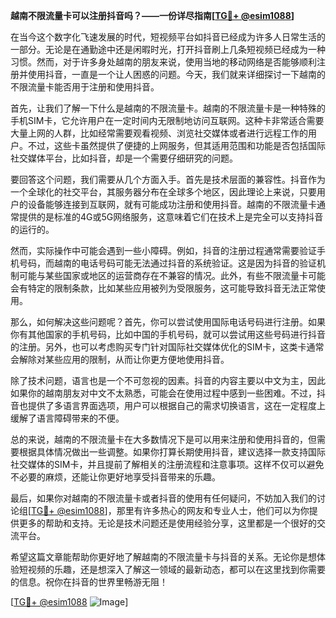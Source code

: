 **越南不限流量卡可以注册抖音吗？——一份详尽指南[[TG💪+ @esim1088](https://t.me/s/esim1088)]**

在当今这个数字化飞速发展的时代，短视频平台如抖音已经成为许多人日常生活的一部分。无论是在通勤途中还是闲暇时光，打开抖音刷上几条短视频已经成为一种习惯。然而，对于许多身处越南的朋友来说，使用当地的移动网络是否能够顺利注册并使用抖音，一直是一个让人困惑的问题。今天，我们就来详细探讨一下越南的不限流量卡能否用于注册和使用抖音。

首先，让我们了解一下什么是越南的不限流量卡。越南的不限流量卡是一种特殊的手机SIM卡，它允许用户在一定时间内无限制地访问互联网。这种卡非常适合需要大量上网的人群，比如经常需要观看视频、浏览社交媒体或者进行远程工作的用户。不过，这些卡虽然提供了便捷的上网服务，但其适用范围和功能是否包括国际社交媒体平台，比如抖音，却是一个需要仔细研究的问题。

要回答这个问题，我们需要从几个方面入手。首先是技术层面的兼容性。抖音作为一个全球化的社交平台，其服务器分布在全球多个地区，因此理论上来说，只要用户的设备能够连接到互联网，就有可能成功注册和使用抖音。越南的不限流量卡通常提供的是标准的4G或5G网络服务，这意味着它们在技术上是完全可以支持抖音的运行的。

然而，实际操作中可能会遇到一些小障碍。例如，抖音的注册过程通常需要验证手机号码，而越南的电话号码可能无法通过抖音的系统验证。这是因为抖音的验证机制可能与某些国家或地区的运营商存在不兼容的情况。此外，有些不限流量卡可能会有特定的限制条款，比如某些应用被列为受限服务，这可能导致抖音无法正常使用。

那么，如何解决这些问题呢？首先，你可以尝试使用国际电话号码进行注册。如果你有其他国家的手机号码，比如中国的手机号码，就可以尝试用这些号码进行抖音的注册。另外，也可以考虑购买专门针对国际社交媒体优化的SIM卡，这类卡通常会解除对某些应用的限制，从而让你更方便地使用抖音。

除了技术问题，语言也是一个不可忽视的因素。抖音的内容主要以中文为主，因此如果你的越南朋友对中文不太熟悉，可能会在使用过程中感到一些困难。不过，抖音也提供了多语言界面选项，用户可以根据自己的需求切换语言，这在一定程度上缓解了语言障碍带来的不便。

总的来说，越南的不限流量卡在大多数情况下是可以用来注册和使用抖音的，但需要根据具体情况做出一些调整。如果你打算长期使用抖音，建议选择一款支持国际社交媒体的SIM卡，并且提前了解相关的注册流程和注意事项。这样不仅可以避免不必要的麻烦，还能让你更好地享受抖音带来的乐趣。

最后，如果你对越南的不限流量卡或者抖音的使用有任何疑问，不妨加入我们的讨论组[[TG💪+ @esim1088](https://t.me/s/esim1088)]，那里有许多热心的网友和专业人士，他们可以为你提供更多的帮助和支持。无论是技术问题还是使用经验分享，这里都是一个很好的交流平台。

希望这篇文章能帮助你更好地了解越南的不限流量卡与抖音的关系。无论你是想体验短视频的乐趣，还是想深入了解这一领域的最新动态，都可以在这里找到你需要的信息。祝你在抖音的世界里畅游无阻！

[[TG💪+ @esim1088](https://t.me/s/esim1088) ![Image](https://i.postimg.cc/4NQfJmqS/Snipaste-2025-05-13-00-14-12.png)]